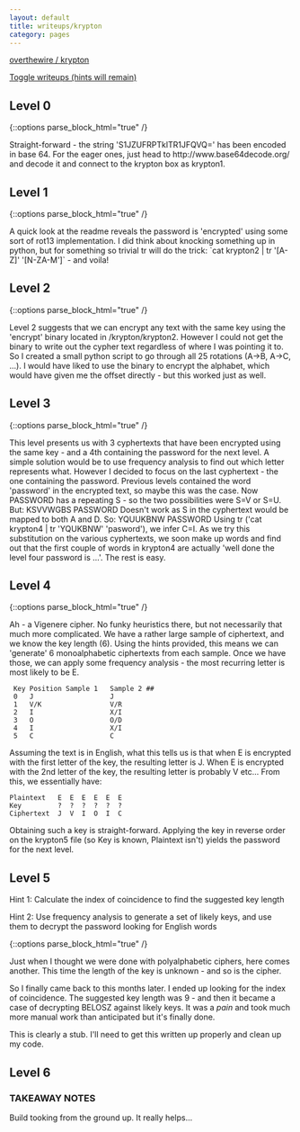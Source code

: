 ```yaml
---
layout: default
title: writeups/krypton
category: pages
---
```


[overthewire / krypton](http://www.overthewire.org/wargames/krypton/)

<a href="#" onclick="toggle_writeups();">Toggle writeups (hints will remain)</a>

## Level 0 ##

{::options parse_block_html="true" /}
<div class="writeup">
Straight-forward - the string 'S1JZUFRPTklTR1JFQVQ=' has been encoded in base 64. For the eager ones, just head to http://www.base64decode.org/ and decode it and connect to the krypton box as krypton1.
</div>

## Level 1 ##

{::options parse_block_html="true" /}
<div class="writeup">
A quick look at the readme reveals the password is 'encrypted' using some sort of rot13 implementation. I did think about knocking something up in python, but for something so trivial tr will do the trick: `cat krypton2 | tr '[A-Z]' '[N-ZA-M']` - and voila!
</div>

## Level 2 ##

{::options parse_block_html="true" /}
<div class="writeup">
Level 2 suggests that we can encrypt any text with the same key using the 'encrypt' binary located in /krypton/krypton2. However I could not get the binary to write out the cypher text regardless of where I was pointing it to. So I created a small python script to go through all 25 rotations (A->B, A->C, ...). I would have liked to use the binary to encrypt the alphabet, which would have given me the offset directly - but this worked just as well.
</div>

## Level 3 ##

{::options parse_block_html="true" /}
<div class="writeup">
This level presents us with 3 cyphertexts that have been encrypted using the same key - and a 4th containing the password for the next level. A simple solution would be to use frequency analysis to find out which letter represents what. However I decided to focus on the last cyphertext - the one containing the password. Previous levels contained the word 'password' in the encrypted text, so maybe this was the case. Now PASSWORD has a repeating S - so the two possibilities were S=V or S=U. But:
KSVVWGBS
PASSWORD
Doesn't work as S in the cyphertext would be mapped to both A and D. So:
YQUUKBNW
PASSWORD
Using tr ('cat krypton4 | tr 'YQUKBNW' 'pasword'), we infer C=I. As we try this substitution on the various cyphertexts, we soon make up words and find out that the first couple of words in krypton4 are actually 'well done the level four password is ...'. The rest is easy.
</div>

## Level 4 ##

{::options parse_block_html="true" /}
<div class="writeup">
Ah - a Vigenere cipher. No funky heuristics there, but not necessarily that much more complicated. We have a rather large sample of ciphertext, and we know the key length (6). Using the hints provided, this means we can 'generate' 6 monoalphabetic ciphertexts from each sample. Once we have those, we can apply some frequency analysis - the most recurring letter is most likely to be E.

     Key Position Sample 1   Sample 2 ##
     0   J                   J
     1   V/K                 V/R
     2   I                   X/I
     3   O                   O/D
     4   I                   X/I
     5   C                   C

Assuming the text is in English, what this tells us is that when E is encrypted with the first letter of the key, the resulting letter is J. When E is encrypted with the 2nd letter of the key, the resulting letter is probably V etc... From this, we essentially have:

    Plaintext   E  E  E  E  E  E
    Key         ?  ?  ?  ?  ?  ?
    Ciphertext  J  V  I  O  I  C

Obtaining such a key is straight-forward. Applying the key in reverse order on the krypton5 file (so Key is known, Plaintext isn't) yields the password for the next level.
</div>

## Level 5 ##

Hint 1:
<span class="spoiler" tabindex="0">
Calculate the index of coincidence to find the suggested key length
</span>

Hint 2:
<span class="spoiler" tabindex="0">
Use frequency analysis to generate a set of likely keys, and use them to decrypt the password looking for English words
</span>

{::options parse_block_html="true" /}
<div class="writeup">
Just when I thought we were done with polyalphabetic ciphers, here comes another. This time the length of the key is unknown - and so is the cipher.

So I finally came back to this months later. I ended up looking for the index of coincidence. The suggested key length was 9 - and then it became a case of decrypting BELOSZ against likely keys. It was a *pain* and took much more manual work than anticipated but it's finally done.

This is clearly a stub. I'll need to get this written up properly and clean up my code.
</div>

## Level 6 ##

### TAKEAWAY NOTES ###

Build tooking from the ground up. It really helps...
